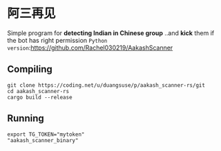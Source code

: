 # 阿三再见
Simple program for __detecting Indian in Chinese group__
..and __kick__ them if the bot has right permission
`Python version`:https://github.com/Rachel030219/AakashScanner
## Compiling
```shell
git clone https://coding.net/u/duangsuse/p/aakash_scanner-rs/git
cd aakash_scanner-rs
cargo build --release
```
## Running
```shell
export TG_TOKEN="mytoken"
"aakash_scanner_binary"
```